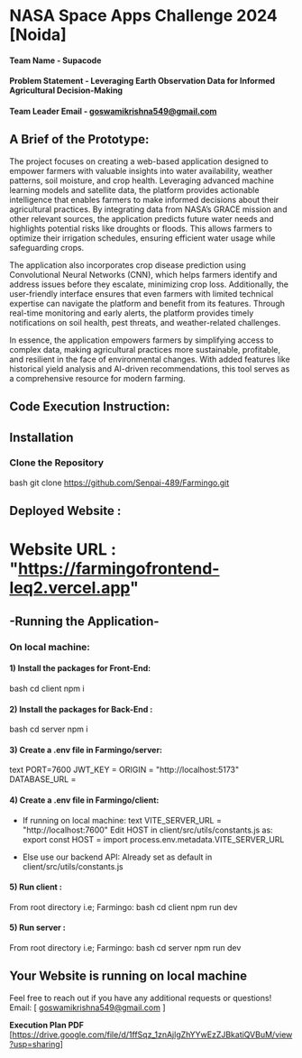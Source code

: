 # NASA Space Apps Challenge 2024 [Noida]

#### Team Name - Supacode
#### Problem Statement -  Leveraging Earth Observation Data for Informed Agricultural Decision-Making
#### Team Leader Email - goswamikrishna549@gmail.com

## A Brief of the Prototype:
 The project focuses on creating a web-based application designed to empower farmers with valuable insights into water availability, weather patterns, soil moisture, and crop health. Leveraging advanced machine learning models and satellite data, the platform provides actionable intelligence that enables farmers to make informed decisions about their agricultural practices. By integrating data from NASA’s GRACE mission and other relevant sources, the application predicts future water needs and highlights potential risks like droughts or floods. This allows farmers to optimize their irrigation schedules, ensuring efficient water usage while safeguarding crops.

The application also incorporates crop disease prediction using Convolutional Neural Networks (CNN), which helps farmers identify and address issues before they escalate, minimizing crop loss. Additionally, the user-friendly interface ensures that even farmers with limited technical expertise can navigate the platform and benefit from its features. Through real-time monitoring and early alerts, the platform provides timely notifications on soil health, pest threats, and weather-related challenges.

In essence, the application empowers farmers by simplifying access to complex data, making agricultural practices more sustainable, profitable, and resilient in the face of environmental changes. With added features like historical yield analysis and AI-driven recommendations, this tool serves as a comprehensive resource for modern farming.

## Code Execution Instruction:
  ## Installation

### Clone the Repository

bash
git clone https://github.com/Senpai-489/Farmingo.git


## Deployed Website :
# Website URL : "https://farmingofrontend-leq2.vercel.app"


## -Running the Application-

### On local machine:
#### 1) Install the packages for Front-End:

bash
cd client
npm i

#### 2) Install the packages for Back-End : 
bash
cd server
npm i

#### 3) Create a .env file in Farmingo/server: 
text
PORT=7600
JWT_KEY = <Add your key>
ORIGIN = "http://localhost:5173"
DATABASE_URL = <Add your Mongo_connection_string>

#### 4) Create a .env file in Farmingo/client: 
- If running on local machine:
text
VITE_SERVER_URL = "http://localhost:7600"
Edit HOST in client/src/utils/constants.js as:
export const HOST = import process.env.metadata.VITE_SERVER_URL

- Else use our backend API: Already set as default in client/src/utils/constants.js
    

#### 5) Run client :
From root directory i.e; Farmingo:
bash
cd client
npm run dev

#### 5) Run server :
From root directory i.e; Farmingo:
bash
cd server
npm run dev


## Your Website is running on local machine





Feel free to reach out if you have any additional requests or questions!
Email: [ goswamikrishna549@gmail.com ]
  
 **Execution Plan PDF** [https://drive.google.com/file/d/1ffSqz_1znAjlgZhYYwEzZJBkatiQVBuM/view?usp=sharing]
